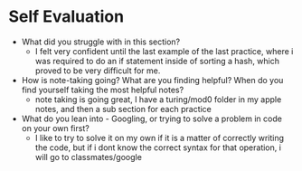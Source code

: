 # Self Evaluation

- What did you struggle with in this section?
   * I felt very confident until the last example of the last practice, where i was required to do an if statement inside of sorting a hash, which proved to be very difficult for me.
- How is note-taking going? What are you finding helpful? When do you find yourself taking the most helpful notes?
   * note taking is going great, I have a turing/mod0 folder in my apple notes, and then a sub section for each practice
- What do you lean into - Googling, or trying to solve a problem in code on your own first?
  * I like to try to solve it on my own if it is a matter of correctly writing the code, but if i dont know the correct syntax for that operation, i will go to classmates/google
